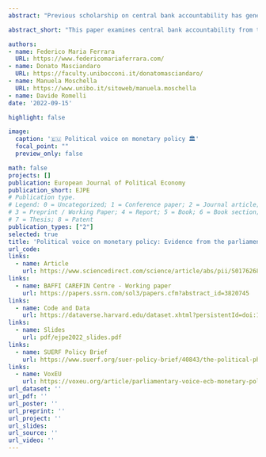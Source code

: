 ```yaml
---
abstract: "Previous scholarship on central bank accountability has generally focused on monetary authorities’ deeds and words while largely ignoring the other side of the accountability relationship, namely politicians voice on monetary policy. This raises a fundamental question: what are central banks held accountable for by elected officials? To answer this question, we employ structural topic models on a new dataset of the Monetary Dialogues between the Members of the European Parliament (MEPs) and the President of the European Central Bank (ECB) from 1999 to 2019. Our findings are twofold. First, we uncover differences in how MEPs keep the ECB accountable for its primary, price stability objective. We show that European politicians also attempt to keep the central bank accountable for a broader set of issues that are connected with, but distinct from, the central bank’s primary goal. Second, we show that unemployment is a key explanatory variable for the political voice articulated by individual MEPs in accountability settings. In particular, higher rates of domestic unemployment lead MEPs to devote less voice on issues related to the ECB’s primary mission. These findings reveal the existence of a “political” Phillips curve reaction function, which enriches our understanding of the principal–agent accountability relationship between politicians and central bankers."

abstract_short: "This paper examines central bank accountability from the perspective of politicians' voice on monetary policy, using structural topic models on Monetary Dialogues between MEPs and the ECB President from 1999 to 2019. Findings reveal that MEPs hold the ECB accountable for issues beyond its primary price stability objective, with domestic unemployment rates significantly influencing MEPs' focus in accountability settings, suggesting a "political" Phillips curve reaction function."

authors:
- name: Federico Maria Ferrara
  URL: https://www.federicomariaferrara.com/
- name: Donato Masciandaro
  URL: https://faculty.unibocconi.it/donatomasciandaro/
- name: Manuela Moschella
  URL: https://www.unibo.it/sitoweb/manuela.moschella
- name: Davide Romelli
date: '2022-09-15'

highlight: false

image:
  caption: '🇪🇺 Political voice on monetary policy 🏛️'
  focal_point: ""
  preview_only: false

math: false
projects: []
publication: European Journal of Political Economy
publication_short: EJPE
# Publication type.
# Legend: 0 = Uncategorized; 1 = Conference paper; 2 = Journal article;
# 3 = Preprint / Working Paper; 4 = Report; 5 = Book; 6 = Book section;
# 7 = Thesis; 8 = Patent
publication_types: ["2"]
selected: true
title: 'Political voice on monetary policy: Evidence from the parliamentary hearings of the European Central Bank'
url_code: 
links:
  - name: Article
    url: https://www.sciencedirect.com/science/article/abs/pii/S0176268021001178?via%3Dihub
links:
  - name: BAFFI CAREFIN Centre - Working paper
    url: https://papers.ssrn.com/sol3/papers.cfm?abstract_id=3820745
links:
  - name: Code and Data
    url: https://dataverse.harvard.edu/dataset.xhtml?persistentId=doi:10.7910/DVN/PBNYL4
links:
  - name: Slides
    url: pdf/ejpe2022_slides.pdf
links:
  - name: SUERF Policy Brief
    url: https://www.suerf.org/suer-policy-brief/40843/the-political-phillips-curve-in-the-euro-area-parliamentary-voice-on-ecb-monetary-policy
links:
  - name: VoxEU
    url: https://voxeu.org/article/parliamentary-voice-ecb-monetary-policy
url_dataset: ''
url_pdf: ''
url_poster: ''
url_preprint: ''
url_project: ''
url_slides: 
url_source: ''
url_video: ''
---
```


